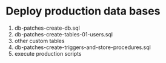# Deploy production data bases

1. db-patches-create-db.sql
2. db-patches-create-tables-01-users.sql
3. other custom tables
4. db-patches-create-triggers-and-store-procedures.sql
5. execute production scripts
